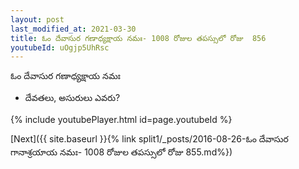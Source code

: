 ```yaml
---
layout: post
last_modified_at: 2021-03-30
title: ఓం దేవాసుర గణాధ్యక్షాయ నమః- 1008 రోజుల తపస్సులో రోజు  856
youtubeId: uOgjp5UhRsc
---
```

 
 
 ఓం దేవాసుర గణాధ్యక్షాయ నమః  
 
 -  దేవతలు, అసురులు ఎవరు? 
 
  
 
  
 
 
 
 
 
 


{% include youtubePlayer.html id=page.youtubeId %}
 
[Next]({{ site.baseurl }}{% link  split1/_posts/2016-08-26-ఓం దేవాసుర గానాశ్రయాయ నమః- 1008 రోజుల తపస్సులో రోజు  855.md%})
 
